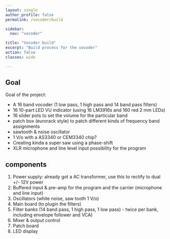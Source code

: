 ```yaml
---
layout: single
author_profile: false
permalink: /vocoder/build

sidebar:
  nav: "vocoder"

title: "Vocoder build"
excerpt: "Build process for the vocoder"
action: false
classes: wide

---
```

## Goal

Goal of the project:
- A 16 band vocoder (1 low pass, 1 high pass and 14 band pass filters)
- 16 10-part LED VU indicator (using 16 LM3916s and 160 red 2 mm LEDs)
- 16 slider pots to set the volume for the particular band
- patch box (eurorack style) to patch different kinds of frequency band assignments
- sawtooth & noise oscillator
- 1 V/o with a AS3340 or CEM3340 chip?
- Creating kinda a super saw using a phase-shift
- XLR microphone and line level input possibility for the program

## components

1. Power supply: already got a AC transformer, use this to rectify to dual +/- 12V power
2. Buffered input & pre-amp for the program and the carrier (microphone and line input)
3. Oscillators (white noise, saw tooth 1 V/o)
4. Main board (to plugin the filters)
5. Filter banks (14 band pass, 1 high pass, 1 low pass) - twice per bank, including envelope follower and VCA)
6. Mixer & output control
7. Patch board
8. LED display
